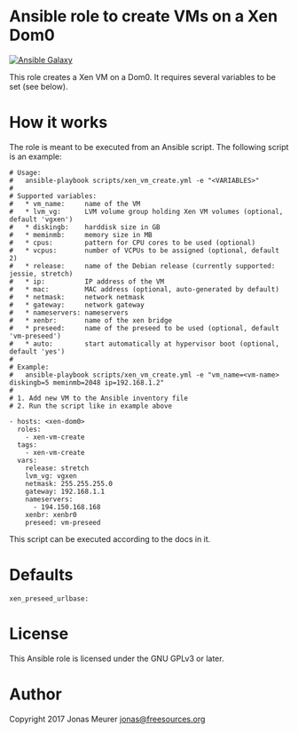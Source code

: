 # Ansible role to create VMs on a Xen Dom0

[![Ansible Galaxy](http://img.shields.io/badge/ansible--galaxy-xen-vm-create-blue.svg)](https://galaxy.ansible.com/mejo-/xen-vm-create/)

This role creates a Xen VM on a Dom0. It requires several variables
to be set (see below).

# How it works

The role is meant to be executed from an Ansible script. The following
script is an example:

```
# Usage:
#   ansible-playbook scripts/xen_vm_create.yml -e "<VARIABLES>"
#
# Supported variables:
#   * vm_name:     name of the VM
#   * lvm_vg:      LVM volume group holding Xen VM volumes (optional, default 'vgxen')
#   * diskingb:    harddisk size in GB
#   * meminmb:     memory size in MB
#   * cpus:        pattern for CPU cores to be used (optional)
#   * vcpus:       number of VCPUs to be assigned (optional, default 2)
#   * release:     name of the Debian release (currently supported: jessie, stretch)
#   * ip:          IP address of the VM
#   * mac:         MAC address (optional, auto-generated by default)
#   * netmask:     network netmask
#   * gateway:     network gateway
#   * nameservers: nameservers
#   * xenbr:       name of the xen bridge
#   * preseed:     name of the preseed to be used (optional, default 'vm-preseed')
#   * auto:        start automatically at hypervisor boot (optional, default 'yes')
#
# Example:
#   ansible-playbook scripts/xen_vm_create.yml -e "vm_name=<vm-name> diskingb=5 meminmb=2048 ip=192.168.1.2"
#
# 1. Add new VM to the Ansible inventory file
# 2. Run the script like in example above 

- hosts: <xen-dom0>
  roles:
    - xen-vm-create
  tags:
    - xen-vm-create
  vars:
    release: stretch
    lvm_vg: vgxen
    netmask: 255.255.255.0
    gateway: 192.168.1.1
    nameservers:
      - 194.150.168.168 
    xenbr: xenbr0
    preseed: vm-preseed
```

This script can be executed according to the docs in it.

# Defaults

```
xen_preseed_urlbase:
```

# License

This Ansible role is licensed under the GNU GPLv3 or later.

# Author

Copyright 2017 Jonas Meurer <jonas@freesources.org>
